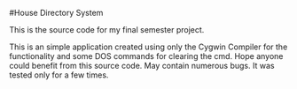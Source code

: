 #House Directory System

This is the source code for my final semester project.

This is an simple application created using only the Cygwin Compiler for the functionality and some DOS commands for clearing the cmd. Hope anyone could benefit from this source code.
May contain numerous bugs. It was tested only for a few times.